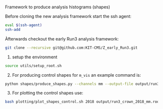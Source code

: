 
Framework to produce analysis histograms (shapes)

Before cloning the new analysis framework start the ssh agent:
```bash
eval $(ssh-agent)
ssh-add
```
Àfterwards checkout the early Run3 analysis framework:
```bash
git clone --recursive git@github.com:KIT-CMS/Z_early_Run3.git
```
1. setup the environment
```bash
source utils/setup_root.sh
```
2. For producing control shapes for ```m_vis``` an example command is:
```bash
python shapes/produce_shapes.py --channels mm --output-file output/run3_crown_2018_mm --directory /ceph/rschmieder/run3/CROWN_tutorial/ntuples  --era 2018 --num-processes 2 --num-threads 2 --optimization-level 1 --control-plots --control-plot-set m_vis --ntuple_type crown --mm-friend-directory /ceph/rschmieder/run3/CROWN_tutorial/friends/crosssection
```
3. For plotting the control shapes use:
```bash
bash plotting/plot_shapes_control.sh 2018 output/run3_crown_2018_mm.root m_vis mm run3_tut
```

